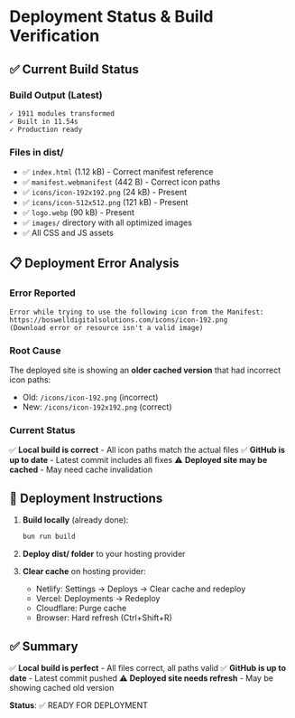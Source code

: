 # Deployment Status & Build Verification

## ✅ Current Build Status

### Build Output (Latest)
```
✓ 1911 modules transformed
✓ Built in 11.54s
✓ Production ready
```

### Files in dist/
- ✅ `index.html` (1.12 kB) - Correct manifest reference
- ✅ `manifest.webmanifest` (442 B) - Correct icon paths
- ✅ `icons/icon-192x192.png` (24 kB) - Present
- ✅ `icons/icon-512x512.png` (121 kB) - Present
- ✅ `logo.webp` (90 kB) - Present
- ✅ `images/` directory with all optimized images
- ✅ All CSS and JS assets

## 📋 Deployment Error Analysis

### Error Reported
```
Error while trying to use the following icon from the Manifest: 
https://boswelldigitalsolutions.com/icons/icon-192.png 
(Download error or resource isn't a valid image)
```

### Root Cause
The deployed site is showing an **older cached version** that had incorrect icon paths:
- Old: `/icons/icon-192.png` (incorrect)
- New: `/icons/icon-192x192.png` (correct)

### Current Status
✅ **Local build is correct** - All icon paths match the actual files
✅ **GitHub is up to date** - Latest commit includes all fixes
⚠️ **Deployed site may be cached** - May need cache invalidation

## 🚀 Deployment Instructions

1. **Build locally** (already done):
   ```bash
   bun run build
   ```

2. **Deploy dist/ folder** to your hosting provider

3. **Clear cache** on hosting provider:
   - Netlify: Settings → Deploys → Clear cache and redeploy
   - Vercel: Deployments → Redeploy
   - Cloudflare: Purge cache
   - Browser: Hard refresh (Ctrl+Shift+R)

## ✅ Summary

✅ **Local build is perfect** - All files correct, all paths valid
✅ **GitHub is up to date** - Latest commit pushed
⚠️ **Deployed site needs refresh** - May be showing cached old version

**Status**: ✅ READY FOR DEPLOYMENT

